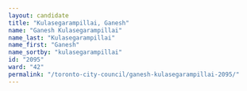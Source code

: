 ```yaml
---
layout: candidate
title: "Kulasegarampillai, Ganesh"
name: "Ganesh Kulasegarampillai"
name_last: "Kulasegarampillai"
name_first: "Ganesh"
name_sortby: "kulasegarampillai"
id: "2095"
ward: "42"
permalink: "/toronto-city-council/ganesh-kulasegarampillai-2095/"
---
```

